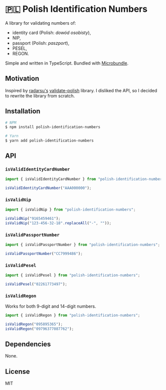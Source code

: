 # 🇵🇱 Polish Identification Numbers

A library for validating numbers of:

- identity card (Polish: _dowód osobisty_),
- NIP,
- passport (Polish: _paszport_),
- PESEL,
- REGON.

Simple and written in TypeScript. Bundled with [Microbundle](https://github.com/developit/microbundle).

## Motivation

Inspired by [radarsu's](https://github.com/radarsu)
[validate-polish](https://github.com/radarsu/validate-polish) library. I
disliked the API, so I decided to rewrite the library from scratch.

## Installation

```sh
# NPM
$ npm install polish-identification-numbers

# Yarn
$ yarn add polish-identification-numbers
```

## API

### `isValidIdentityCardNumber`

```ts
import { isValidIdentityCardNumber } from "polish-identification-numbers";

isValidIdentityCardNumber("AAA000000");
```

### `isValidNip`

```ts
import { isValidNip } from "polish-identification-numbers";

isValidNip("9165459461");
isValidNip("123-456-32-18".replaceAll("-", ""));
```

### `isValidPassportNumber`

```ts
import { isValidPassportNumber } from "polish-identification-numbers";

isValidPassportNumber("CC7999486");
```

### `isValidPesel`

```ts
import { isValidPesel } from "polish-identification-numbers";

isValidPesel("02261773497");
```

### `isValidRegon`

Works for both 9-digit and 14-digit numbers.

```ts
import { isValidRegon } from "polish-identification-numbers";

isValidRegon("095895365");
isValidRegon("09796377087762");
```

## Dependencies

None.

## License

MIT
